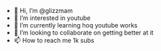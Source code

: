 - 👋 Hi, I’m @glizzmam
- 👀 I’m interested in youtube
- 🌱 I’m currently learning hoq youtube works
- 💞️ I’m looking to collaborate on getting better at it
- 📫 How to reach me 1k subs

<!---
glizzmam/glizzmam is a ✨ special ✨ repository because its `README.md` (this file) appears on your GitHub profile.
You can click the Preview link to take a look at your changes.
--->
